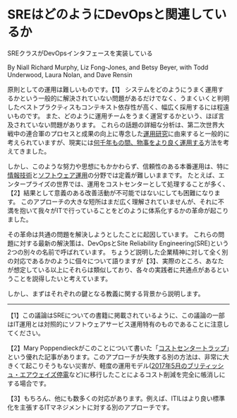 # SREはどのようにDevOpsと関連しているか

SREクラスがDevOpsインタフェースを実装している

By Niall Richard Murphy, Liz Fong-Jones, and Betsy Beyer, with Todd Underwood, Laura Nolan, and Dave Rensin

原則としての運用は難しいものです。【1】
システムをどのようにうまく運用するかという一般的に解決されていない問題があるだけでなく、うまくいくと判明したベストプラクティスもコンテキスト依存性が高く、幅広く採用するには程遠いものです。
また、どのように運用チームをうまく運営するかという、ほぼ言及されていない問題があります。
これらの話題の詳細な分析は、第二次世界大戦中の連合軍のプロセスと成果の向上に専念した[運用研究](http://bit.ly/2HeARLw)に由来すると一般的に考えられていますが、現実には[何千年もの間、物事をより良く運用する](http://bit.ly/2HcEH7R)方法を考えてきました。

しかし、このような努力や思想にもかかわらず、信頼性のある本番運用は、特に[情報技術](http://bit.ly/2JoeVmi)と[ソフトウェア運用](http://bit.ly/2Lf1hiQ)の分野では定義が難しいままです。
たとえば、エンタープライズの世界では、運用をコストセンターとして処理することが多く、【2】結果として意義のある改善活動が不可能ではないにしても困難になります。
このアプローチの大きな短所はまだ広く理解されていませんが、それに不満を抱いて我々がITで行っていることをどのように体系化するかの革命が起こりました。

その革命は共通の問題を解決しようとしたことに起因しています。
これらの問題に対する最新の解決策は、DevOpsとSite Reliability Engineering(SRE)という2つの別々の名前で呼ばれています。
ちょうど説明した企業精神に対して全く別の対応であるかのように個々について語りますが【3】、実際のところ、あなたが想定している以上にそれらは類似しており、各々の実践者に共通点があるということを説得したいと考えています。

しかし、まずはそれぞれの鍵となる教義に関する背景から説明します。

----------
【1】この議論はSREについての書籍に掲載されているように、この議論の一部はIT運用とは対照的にソフトウェアサービス運用特有のものであることに注意してください。

【2】Mary Poppendieckがこのことについて書いた「[コストセンタートラップ](http://bit.ly/2LRFkHt)」という優れた記事があります。このアプローチが失敗する別の方法は、非常に大きくて起こりそうもない災害が、軽度の運用モデル([2017年5月のブリティッシュ・エアウェイズ停電](https://ind.pn/2LNQflE)など)に移行したことによるコスト削減を完全に帳消しにする場合です。

【3】もちろん、他にも数多くの対応があります。例えば、ITILはより良い標準化を主張するITマネジメントに対する別のアプローチです。
